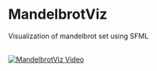 # MandelbrotViz
Visualization of mandelbrot set using SFML<br><br>


[![MandelbrotViz Video](https://media2.giphy.com/media/zxJhrIzGydV661Bv8d/giphy.gif)](https://www.youtube.com/watch?v=ZOguCBCgIx4)

